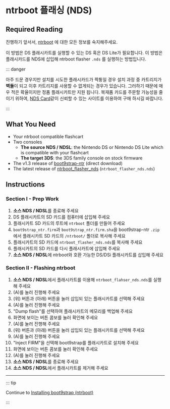 # ntrboot 플래싱 (NDS)

## Required Reading

진행하기 앞서서, [ntrboot](ntrboot) 에 대한 모든 정보를 숙지해주세요.

이 방법은 DS 플래시카트를 실행할 수 있는 DS 혹은 DS Lite가 필요합니다. 이 방법은 플래시카드를 NDS에 삽입해 ntrboot flasher `.nds` 를 실행하는 방법입니다.

::: danger

아주 드문 경우지만 설치를 시도한 플래시카드가 짝퉁일 경우 설치 과정 중 카트리지가 **벽돌**이 되고 이후 카트리지를 사용할 수 없게되는 경우가 있습니다. 그러하기 때문에 매우 적은 확율이지만 정품 플래시카트만 지원 됩니다. 복재품 카드를 주문할 가능성을 줄이기 위하여, [NDS Card](https://www.nds-card.com/)같이 신뢰할 수 있는 사이트를 이용하여 구매 하시길 바랍니다.

:::

## What You Need

- Your ntrboot compatible flashcart
- Two consoles
  - **The source NDS / NDSL**: the Nintendo DS or Nintendo DS Lite which is compatible with your flashcart
  - **The target 3DS**: the 3DS family console on stock firmware
- The v1.3 release of [boot9strap-ntr](https://github.com/SciresM/boot9strap/releases/download/1.3/boot9strap-1.3-ntr.zip) (direct download)
- The latest release of [ntrboot_flasher_nds](https://github.com/jason0597/ntrboot_flasher_nds/releases/latest) (`ntrboot_flasher_nds.nds`)

## Instructions

### Section I - Prep Work

1. **소스 NDS / NDSL**를 종료해 주세요
2. DS 플래시카트의 SD 카드를 컴퓨터에 삽입해 주세요
3. 플래시카트 SD 카드의 루트에 `ntrboot` 폴더를 만들어 주세요
4. `boot9strap_ntr.firm`과 `boot9strap_ntr.firm.sha`을 boot9strap-ntr `.zip` 에서 플래시카트 SD 카드의 `/ntrboot/` 폴더로 복사해 주세요
5. 플래시카트의 SD 카드에 `ntrboot_flasher_nds.nds`를 복사해 주세요
6. 플래시카트의 SD 카드를 다시 플래시카트에 삽입해 주세요
7. **소스 NDS / NDSL**에 ntrboot와 호환 가능한 DS/DSi 플래시카트를 삽입해 주세요

### Section II - Flashing ntrboot

1. **소스 NDS / NDSL**에서 플래시카트를 이용해 `ntrboot_flahser_nds.nds`를 실행해 주세요
2. (A)를 눌러 진행해 주세요
3. (위) 버튼과 (아래) 버튼을 눌러 삽입되 있는 플래시카트를 선택해 주세요
4. (A)를 눌러 진행해 주세요
5. "Dump flash"를 선택하여 플래시카트의 메모리를 백업해 주세요
6. 화면에 보이는 버튼 콤보를 눌러 확인해 주세요
7. (A)를 눌러 진행해 주세요
8. (위) 버튼과 (아래) 버튼을 눌러 삽입되 있는 플래시카트를 선택해 주세요
9. (A)를 눌러 진행해 주세요
10. "Inject FIRM"을 선택해 boot9strap를 플래시카트로 설치해 주세요
11. 화면에 보이는 버튼 콤보를 눌러 확인해 주세요
12. (A)를 눌러 진행해 주세요
13. **소스 NDS / NDSL**를 종료해 주세요
14. **소스 NDS / NDSL**에서 플래시카트를 제거해 주세요

___

::: tip

Continue to [Installing boot9strap (ntrboot)](installing-boot9strap-\(ntrboot\))

:::
